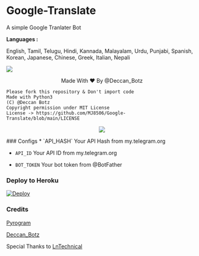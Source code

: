 # Google-Translate
A simple Google Tranlater Bot 

<b>Languages :</b>

English,  Tamil,  Telugu,  Hindi,  Kannada,  Malayalam,  Urdu,  Punjabi,  Spanish,  Korean,  Japanese,  Chinese,  Greek,  Italian,  Nepali

 <img src = "https://telegra.ph/file/73a6f6a32764f9795af3d.jpg">

  <p align="center"> Made With ❤ By @Deccan_Botz</p>


```
Please fork this repository & Don't import code
Made with Python3
(C) @Deccan Botz 
Copyright permission under MIT License
License -> https://github.com/MJ8506/Google-Translate/blob/main/LICENSE
```

<p align="center">
  <a href="https://www.python.org">
    <img src="http://ForTheBadge.com/images/badges/made-with-python.svg">
  </a>
</p>
### Configs
* `API_HASH` Your API Hash from my.telegram.org

* `API_ID` Your API ID from my.telegram.org

* `BOT_TOKEN` Your bot token from @BotFather

### Deploy to Heroku
[![Deploy](https://www.herokucdn.com/deploy/button.svg)](https://heroku.com/deploy?template=https://github.com/DeccanBotz/Google-Translate)

### Credits
[Pyrogram](https://docs.pyrogram.org)

[Deccan_Botz](https://t.me/Deccan_Botz)

Special Thanks to [LnTechnical](https://telegram.me/lntechnical)
